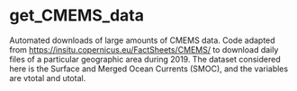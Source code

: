 # get_CMEMS_data
Automated downloads of large amounts of CMEMS data.
Code adapted from https://insitu.copernicus.eu/FactSheets/CMEMS/ to download daily files of a particular geographic area during 2019. 
The dataset considered here is the Surface and Merged Ocean Currents (SMOC), and the variables are vtotal and utotal.
